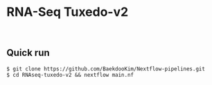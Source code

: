 # RNA-Seq Tuxedo-v2
&nbsp;

## Quick run
```
$ git clone https://github.com/BaekdooKim/Nextflow-pipelines.git
$ cd RNAseq-tuxedo-v2 && nextflow main.nf
```
